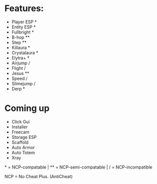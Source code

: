 # Features:

- Player ESP  *
- Entity ESP  *
- Fullbright  *
- B-hop       **
- Step        **
- Killaura    *
- Crystalaura *
- Elytra+     *
- Airjump     /
- Flight      / 
- Jesus       **
- Speed       /
- Slimejump   /
- Derp        *


# Coming up

- Click Gui
- Installer
- Freecam
- Storage ESP
- Scaffold
- Auto Armor
- Auto Totem
- Xray

 \* = NCP-compatable | \*\* = NCP-semi-compatable | / = NCP-incompatible 

NCP = No Cheat Plus. (AntiCheat)

